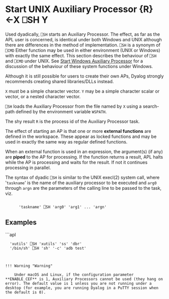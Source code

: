 <!-- Hidden search keywords -->
<div style="display: none;">
  ⎕SH SH
</div>






<h1 class="heading"><span class="name">Start UNIX Auxiliary Processor</span> <span class="command">{R}←X ⎕SH Y</span></h1>



Used dyadically, `⎕SH` starts an Auxiliary Processor. The effect, as far as the APL user is concerned, is identical under both Windows and UNIX although there are differences in the method of implementation. `⎕SH` is a synonym of `⎕CMD` Either function may be used in either environment (UNIX or Windows) with exactly the same effect. This section describes the behaviour of `⎕SH` and `⎕CMD` under UNIX. See [Start Windows Auxiliary Processor](start-windows-auxiliary-processor.md) for a discussion of the behaviour of these system functions under Windows.


Although it is still possible for users to create their own APs, Dyalog strongly recommends creating shared libraries/DLLs instead.



`X` must be a simple character vector. `Y` may be a simple character scalar or vector, or a nested character vector.


`⎕SH` loads the Auxiliary Processor from the file named by `X` using a search-path defined by the environment variable `WSPATH`.


The shy result `R` is the process id of the Auxiliary Processor task.


The effect of starting an AP is that one or more **external functions** are defined in the workspace. These appear as locked functions and may be used in exactly the same way as regular defined functions.


When an external function is used in an expression, the argument(s) (if any) are **piped** to the AP for processing. If the function returns a result, APL halts while the AP is processing and waits for the result. If not it continues processing in parallel.


The syntax of dyadic `⎕SH` is similar to the UNIX execl(2) system call, where '`taskname`' is the name of the auxiliary processor to be executed and `arg0` through `argn` are the parameters of the calling line to be passed to the task, viz.
```apl

      'taskname' ⎕SH 'arg0' 'arg1' ... 'argn'

```

<h2 class="example">Examples</h2>
```apl

      'xutils' ⎕SH 'xutils' 'ss' 'dbr'
      '/bin/sh' ⎕SH 'sh' '-c' 'adb test'
```


!!! Warning "Warning"

	Under macOS and Linux, if the configuration parameter **ENABLE_CEF** is 1, Auxiliary Processors cannot be used (they hang on error). The default value is 1 unless you are not running under a desktop (for example, you are running Dyalog in a PuTTY session when the default is 0).
